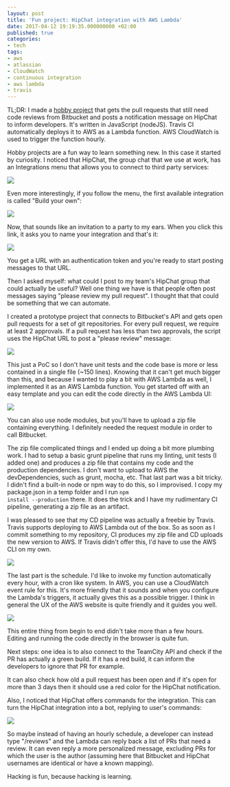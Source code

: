 ```yaml
---
layout: post
title: 'Fun project: HipChat integration with AWS Lambda'
date: 2017-04-12 19:19:35.000000000 +02:00
published: true
categories:
- tech
tags:
- aws
- atlassian
- CloudWatch
- continuous integration
- aws lambda
- travis
---
```


TL;DR: I made a [hobby project](https://gist.github.com/ngeor/bb13c0d2937769fb71bd912664d073aa)
that gets the pull requests that still need code reviews from Bitbucket and posts a notification message on HipChat to inform developers. It's written in JavaScript (nodeJS). Travis CI automatically deploys it to AWS as a Lambda function. AWS CloudWatch is used to trigger the function hourly.<!--more-->

Hobby projects are a fun way to learn something new. In this case it started by curiosity. I noticed that HipChat, the group chat that we use at work, has an Integrations menu that allows you to connect to third party services:

<img src="{{ site.baseurl }}/assets/2017/hipchat.png" />

Even more interestingly, if you follow the menu, the first available integration is called "Build your own":

<img src="{{ site.baseurl }}/assets/2017/hipchat2.png" />

Now, that sounds like an invitation to a party to my ears. When you click this link, it asks you to name your integration and that's it:

<img src="{{ site.baseurl }}/assets/2017/hipchat31.png" />

You get a URL with an authentication token and you're ready to start posting messages to that URL.

Then I asked myself: what could I post to my team's HipChat group that could actually be useful? Well one thing we have is that people often post messages saying "please review my pull request". I thought that that could be something that we can automate.

I created a prototype project that connects to Bitbucket's API and gets open pull requests for a set of git repositories. For every pull request, we require at least 2 approvals. If a pull request has less than two approvals, the script uses the HipChat URL to post a "please review" message:

<img src="{{ site.baseurl }}/assets/2017/hipchat41.png" />

This just a PoC so I don't have unit tests and the code base is more or less contained in a single file (~150 lines). Knowing that it can't get much bigger than this, and because I wanted to play a bit with AWS Lambda as well, I implemented it as an AWS Lambda function. You get started off with an easy template and you can edit the code directly in the AWS Lambda UI:

<img src="{{ site.baseurl }}/assets/2017/lambda.png" />

You can also use node modules, but you'll have to upload a zip file containing everything. I definitely needed the request module in order to call Bitbucket.

The zip file complicated things and I ended up doing a bit more plumbing work. I had to setup a basic grunt pipeline that runs my linting, unit tests (I added one) and produces a zip file that contains my code and the production dependencies. I don't want to upload to AWS the devDependencies, such as grunt, mocha, etc. That last part was a bit tricky. I didn't find a built-in node or npm way to do this, so I improvised. I copy my package.json in a temp folder and I run <code>npm install --production</code> there. It does the trick and I have my rudimentary CI pipeline, generating a zip file as an artifact.

I was pleased to see that my CD pipeline was actually a freebie by Travis. Travis supports deploying to AWS Lambda out of the box. So as soon as I commit something to my repository, CI produces my zip file and CD uploads the new version to AWS. If Travis didn't offer this, I'd have to use the AWS CLI on my own.

<img src="{{ site.baseurl }}/assets/2017/lambda2.png" />

The last part is the schedule. I'd like to invoke my function automatically every hour, with a cron like system. In AWS, you can use a CloudWatch event rule for this. It's more friendly that it sounds and when you configure the Lambda's triggers, it actually gives this as a possible trigger. I think in general the UX of the AWS website is quite friendly and it guides you well.

<img src="{{ site.baseurl }}/assets/2017/cloudwatch.png" />

This entire thing from begin to end didn't take more than a few hours. Editing and running the code directly in the browser is quite fun.

Next steps: one idea is to also connect to the TeamCity API and check if the PR has actually a green build. If it has a red build, it can inform the developers to ignore that PR for example.

It can also check how old a pull request has been open and if it's open for more than 3 days then it should use a red color for the HipChat notification.

Also, I noticed that HipChat offers commands for the integration. This can turn the HipChat integration into a bot, replying to user's commands:

<img src="{{ site.baseurl }}/assets/2017/hipchat5.png" />

So maybe instead of having an hourly schedule, a developer can instead type "/reviews" and the Lambda can reply back a list of PRs that need a review. It can even reply a more personalized message, excluding PRs for which the user is the author (assuming here that Bitbucket and HipChat usernames are identical or have a known mapping).

Hacking is fun, because hacking is learning.
